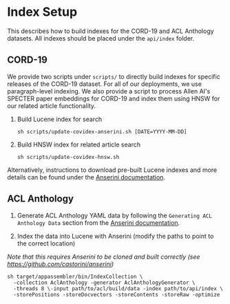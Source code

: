 # Index Setup

This describes how to build indexes for the CORD-19 and ACL Anthology datasets. All indexes should be placed under the `api/index` folder.

## CORD-19

We provide two scripts under `scripts/` to directly build indexes for specific releases of the CORD-19 dataset. For all of our deployments, we use paragraph-level indexing. We also provide a script to process Allen AI's SPECTER paper embeddings for CORD-19 and index them using HNSW for our related article functionality.

1. Build Lucene index for search

   ```
   sh scripts/update-covidex-anserini.sh [DATE=YYYY-MM-DD]
   ```

2. Build HNSW index for related article search

   ```
   sh scripts/update-covidex-hnsw.sh
   ```

Alternatively, instructions to download pre-built Lucene indexes and more details can be found under the [Anserini documentation](https://github.com/castorini/anserini/blob/master/docs/experiments-cord19.md).

## ACL Anthology

1. Generate ACL Anthology YAML data by following the `Generating ACL Anthology Data` section from the [Anserini documentation](https://github.com/castorini/anserini/blob/master/docs/acl-anthology.md).

2. Index the data into Lucene with Anserini (modify the paths to point to the correct location)

_Note that this requires Anserini to be cloned and built correctly (see https://github.com/castorini/anserini)_

```
sh target/appassembler/bin/IndexCollection \
  -collection AclAnthology -generator AclAnthologyGenerator \
  -threads 8 \-input path/to/acl/build/data -index path/to/api/index \
  -storePositions -storeDocvectors -storeContents -storeRaw -optimize
```
